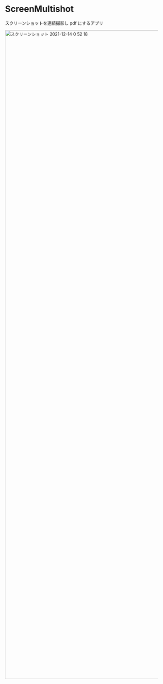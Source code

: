 # ScreenMultishot

スクリーンショットを連続撮影し pdf にするアプリ

<img width="2129" alt="スクリーンショット 2021-12-14 0 52 18" src="https://user-images.githubusercontent.com/70136871/145844437-5dd18e7a-345c-4652-8ebb-7597e4ad28b7.png">
